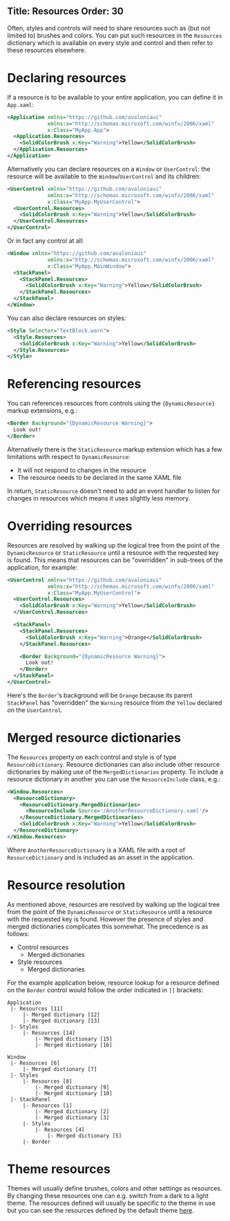 Title: Resources
Order: 30
---

Often, styles and controls will need to share resources such as (but not limited to) brushes and
colors. You can put such resources in the `Resources` dictionary which is available on every style
and control and then refer to these resources elsewhere.

# Declaring resources

If a resource is to be available to your entire application, you can define it in `App.xaml`:

```xml
<Application xmlns="https://github.com/avaloniaui"
             xmlns:x="http://schemas.microsoft.com/winfx/2006/xaml"
             x:Class="MyApp.App">
  <Application.Resources>
    <SolidColorBrush x:Key="Warning">Yellow</SolidColorBrush>
  </Application.Resources>
</Application>
```

Alternatively you can declare resources on a `Window` or `UserControl`: the resource will be
available to the `Window`/`UserControl` and its children:

```xml
<UserControl xmlns="https://github.com/avaloniaui"
             xmlns:x="http://schemas.microsoft.com/winfx/2006/xaml"
             x:Class="MyApp.MyUserControl">
  <UserControl.Resources>
    <SolidColorBrush x:Key="Warning">Yellow</SolidColorBrush>
  </UserControl.Resources>
</UserControl>
```

Or in fact any control at all:

```xml
<Window xmlns="https://github.com/avaloniaui"
             xmlns:x="http://schemas.microsoft.com/winfx/2006/xaml"
             x:Class="MyApp.MainWindow">
  <StackPanel>
    <StackPanel.Resources>
      <SolidColorBrush x:Key="Warning">Yellow</SolidColorBrush>
    </StackPanel.Resources>
  </StackPanel>
</Window>
```

You can also declare resources on styles:

```xml
<Style Selector="TextBlock.warn">
  <Style.Resources>
    <SolidColorBrush x:Key="Warning">Yellow</SolidColorBrush>
  </Style.Resources>
</Style>
```

# Referencing resources

You can references resources from controls using the `{DynamicResource}` markup extensions, e.g.:

```xml
<Border Background="{DynamicResource Warning}">
  Look out!
</Border>
```

Alternatively there is the `StaticResource` markup extension which has a few limitations with
respect to `DynamicResource`:

- It will not respond to changes in the resource
- The resource needs to be declared in the same XAML file

In return, `StaticResource` doesn't need to add an event handler to listen for changes in resources
which means it uses slightly less memory.

# Overriding resources

Resources are resolved by walking up the logical tree from the point of the `DynamicResource` or
`StaticResource` until a resource with the requested key is found. This means that resources can be
"overridden" in sub-trees of the application, for example:

```xml
<UserControl xmlns="https://github.com/avaloniaui"
             xmlns:x="http://schemas.microsoft.com/winfx/2006/xaml"
             x:Class="MyApp.MyUserControl">
  <UserControl.Resources>
    <SolidColorBrush x:Key="Warning">Yellow</SolidColorBrush>
  </UserControl.Resources>

  <StackPanel>
    <StackPanel.Resources>
      <SolidColorBrush x:Key="Warning">Orange</SolidColorBrush>
    </StackPanel.Resources>

    <Border Background="{DynamicResource Warning}">
      Look out!
    </Border>
  </StackPanel>
</UserControl>
```

Here's the `Border`'s background will be `Orange` because its parent `StackPanel` has "overridden"
the `Warning` resource from the `Yellow` declared on the `UserControl`.

# Merged resource dictionaries

The `Resources` property on each control and style is of type `ResourceDictionary`. Resource
dictionaries can also include other resource dictionaries by making use of the `MergedDictionaries`
property. To include a resource dictionary in another you can use the `ResourceInclude` class, e.g.:

```xml
<Window.Resources>
  <ResourceDictionary>
    <ResourceDictionary.MergedDictionaries>
      <ResourceInclude Source='/AnotherResourceDictionary.xaml'/>
    </ResourceDictionary.MergedDictionaries>
    <SolidColorBrush x:Key="Warning">Yellow</SolidColorBrush>
  </ResourceDictionary>
</Window.Resources>
```

Where `AnotherResourceDictionary` is a XAML file with a root of `ResourceDictionary` and is
included as an asset in the application.

# Resource resolution

As mentioned above, resources are resolved by walking up the logical tree from the point of the
`DynamicResource` or `StaticResource` until a resource with the requested key is found. However
the presence of styles and merged dictionaries complicates this somewhat. The precedence is as
follows:

- Control resources
  - Merged dictionaries
- Style resources
  - Merged dictionaries

For the example application below, resource lookup for a resource defined on the `Border` control
would follow the order indicated in `[]` brackets:

```
Application
 |- Resources [11]
     |- Merged dictionary [12]
     |- Merged dictionary [13]
 |- Styles
     |- Resources [14]
         |- Merged dictionary [15]
         |- Merged dictionary [16]

Window
 |- Resources [6]
     |- Merged dictionary [7]
 |- Styles
     |- Resources [8]
         |- Merged dictionary [9]
         |- Merged dictionary [10]
 |- StackPanel
     |- Resources [1]
         |- Merged dictionary [2]
         |- Merged dictionary [3]
     |- Styles
         |- Resources [4]
             |- Merged dictionary [5]
     |- Border
```

# Theme resources

Themes will usually define brushes, colors and other settings as resources. By changing these
resources one can e.g. switch from a dark to a light theme. The resources defined will usually be
specific to the theme in use but you can see the resources defined by the default theme
[here](https://github.com/AvaloniaUI/Avalonia/blob/master/src/Avalonia.Themes.Default/Accents/BaseLight.xaml).
